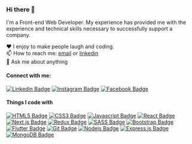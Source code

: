 ### Hi there 👋

I'm a Front-end Web Developer. My experience has provided me with the experience and technical skills necessary to successfully support a company.


♥️ I enjoy to make people laugh and coding. <br/>
📫 How to reach me: [email](assemmohamed299@gmail.com) or [linkedin](linkedin.com/in/assem-mohamed-564434259/) <br/>
💬 Ask me about anything <br/>


#### Connect with me:

  [![Linkedin Badge](https://img.shields.io/badge/LinkedIn-0077B5?style=for-the-badge&logo=linkedin&logoColor=white)](linkedin.com/in/assem-mohamed-564434259/) [![Instagram Badge](https://img.shields.io/badge/Instagram-E4405F?style=for-the-badge&logo=instagram&logoColor=white)](https://www.instagram.com/jft20_74/) [![Facebook Badge](https://img.shields.io/badge/Facebook-1877F2?style=for-the-badge&logo=facebook&logoColor=white)](https://www.facebook.com/profile.php?id=100029691413006)


#### Things I code with

[![HTML5 Badge](https://img.shields.io/badge/HTML5-E34F26?style=for-the-badge&logo=html5&logoColor=white)](#)  [![CSS3 Badge](https://img.shields.io/badge/CSS3-1572B6?style=for-the-badge&logo=css3&logoColor=white)](#) [![Javascript Badge](https://img.shields.io/badge/-Javascript-F0DB4F?style=for-the-badge&labelColor=black&logo=javascript&logoColor=F0DB4F)](#)  [![React Badge](https://img.shields.io/badge/-React-61DBFB?style=for-the-badge&labelColor=black&logo=react&logoColor=61DBFB)](#) [![Next.js Badge](https://img.shields.io/badge/next.js-000000?style=for-the-badge&logo=nextdotjs&logoColor=white)](#) [![Redux Badge](https://img.shields.io/badge/Redux-593D88?style=for-the-badge&logo=redux&logoColor=white)](#)  [![SASS Badge](https://img.shields.io/badge/Sass-CC6699?style=for-the-badge&logo=sass&logoColor=white)](#)  [![Bootstrap Badge](https://img.shields.io/badge/Bootstrap-563D7C?style=for-the-badge&logo=bootstrap&logoColor=white)](#) [![Flutter Badge](https://img.shields.io/badge/Flutter-E34F26?style=for-the-badge&logo=flutter&logoColor=white)](#) [![Git Badge](https://img.shields.io/badge/Git-F05032?style=for-the-badge&logo=git&logoColor=white)](#) [![Nodejs Badge](https://img.shields.io/badge/-Nodejs-3C873A?style=for-the-badge&labelColor=black&logo=node.js&logoColor=3C873A)](#) [![Express.js Badge](https://img.shields.io/badge/Express.js-000000?style=for-the-badge&logo=express&logoColor=white)](#) [![MongoDB Badge](https://img.shields.io/badge/MongoDB-4EA94B?style=for-the-badge&logo=mongodb&logoColor=white)](#)


